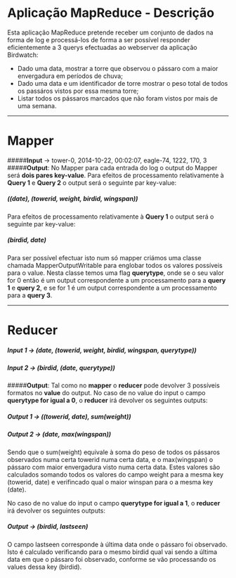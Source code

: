 Aplicação MapReduce - Descrição
===========================
Esta aplicação MapReduce pretende receber um conjunto de dados na forma de log e processá-los de forma a ser possível responder eficientemente a 3 querys efectuadas ao webserver da aplicação Birdwatch:

- Dado uma data, mostrar a torre que observou o pássaro com a maior envergadura em períodos de chuva;
- Dado uma data e um identificador de torre mostrar o peso total de todos os passáros vistos por essa mesma torre;
- Listar todos os pássaros marcados que não foram vistos por mais de uma semana.

----------
# **Mapper**

#####**Input** -> tower-0, 2014-10-22, 00:02:07, eagle-74, 1222, 170, 3
#####**Output**:
No Mapper para cada entrada do log o output do Mapper será **dois pares key-value**.
Para efeitos de processamento relativamente à **Query 1** e **Query 2** o output será o seguinte par key-value: 

##### **((date), (towerid, weight, birdid, wingspan))**

Para efeitos de processamento relativamente à **Query 1** o output será o seguinte par key-value: 

##### **(birdid, date)**

Para ser possível efectuar isto num só mapper criámos uma classe chamada MapperOutputWritable para englobar todos os valores possíveis para o value.
Nesta classe temos uma flag **querytype**, onde se o seu valor for 0 então é um output correspondente a um processamento para a **query 1** e **query 2**, e se for 1 é um output correspondente a um processamento para a **query 3**.

----------
# **Reducer**

##### **Input 1 -> (date, (towerid, weight, birdid, wingspan, querytype))**
##### **Input 2 -> (birdid, (date, querytype))**

#####**Output**:
Tal como no **mapper** o **reducer** pode devolver 3 possíveis formatos no **value** do output.
No caso de no value do input o campo **querytype for igual a 0**, o **reducer** irá devolver os seguintes outputs:

##### **Output 1 -> ((towerid, date), sum(weight))**
##### **Output 2 -> (date, max(wingspan))**

Sendo que o sum(weight) equivale à soma do peso de todos os pássaros observados numa certa towerid numa certa data, e o max(wingspan) o pássaro com maior envergadura visto numa certa data.
Estes valores são calculados somando todos os valores do campo weight para a mesma key (towerid, date) e verifincado qual o maior winspan para o a mesma key (date).

No caso de no value do input o campo **querytype for igual a 1**, o **reducer** irá devolver os seguintes outputs:

##### **Output -> (birdid, lastseen)**

O campo lastseen corresponde à última data onde o pássaro foi observado. Isto é calculado verificando para o mesmo birdid qual vai sendo a última data em que o pássaro foi observado, conforme se vão processando os values dessa key (birdid).



